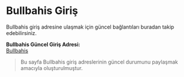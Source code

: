 # Bullbahis Giriş

Bullbahis giriş adresine ulaşmak için güncel bağlantıları buradan takip edebilirsiniz.

**Bullbahis Güncel Giriş Adresi:**  
[Bullbahis](https://www.bullbahis383.com/)

> Bu sayfa Bullbahis giriş adreslerinin güncel durumunu paylaşmak amacıyla oluşturulmuştur.
